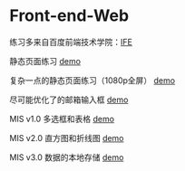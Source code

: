 # Front-end-Web

练习多来自百度前端技术学院：[IFE](http://ife.baidu.com/college/detail/id/5)


静态页面练习
[demo](https://eragon-zh.github.io/Front-end-Web/Day9%20static%20webpage/static%20webpage.html)

复杂一点的静态页面练习（1080p全屏）
[demo](https://eragon-zh.github.io/Front-end-Web/Day12%20complex%20webpage/index.html)

尽可能优化了的邮箱输入框
[demo](https://eragon-zh.github.io/Front-end-Web/Day17%20js/email%20input.html)

MIS v1.0   多选框和表格
[demo](https://eragon-zh.github.io/Front-end-Web/Day31%20MIS_1/index.html)

MIS v2.0   直方图和折线图
[demo](https://eragon-zh.github.io/Front-end-Web/Day34%20MIS_2/index.html)

MIS v3.0   数据的本地存储
[demo](https://eragon-zh.github.io/Front-end-Web/Day37%20MIS_3/index.html)
